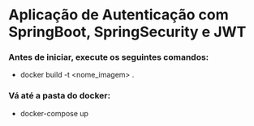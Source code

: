 # Aplicação de Autenticação com SpringBoot, SpringSecurity e JWT

### Antes de iniciar, execute os seguintes comandos:

- docker build -t <nome_imagem> .

### Vá até a pasta do docker:

- docker-compose up

